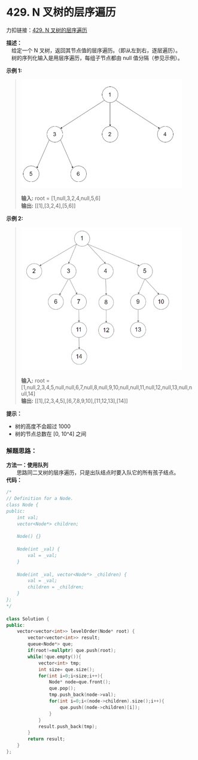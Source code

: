 # 429. N 叉树的层序遍历
力扣链接：[429. N 叉树的层序遍历](https://leetcode.cn/problems/n-ary-tree-level-order-traversal/description/)

**描述：**  
　给定一个 N 叉树，返回其节点值的层序遍历。（即从左到右，逐层遍历）。  
　树的序列化输入是用层序遍历，每组子节点都由 null 值分隔（参见示例）。  

**示例 1:**
><div><img src="./images/N叉树示例1.png"> </img></div>  
>  
> **输入:** root = [1,null,3,2,4,null,5,6]  
> **输出:** [[1],[3,2,4],[5,6]]  

**示例 2:**  
><div><img src="./images/N叉树示例2.png"> </img></div>  
>
>**输入:** root = [1,null,2,3,4,5,null,null,6,7,null,8,null,9,10,null,null,11,null,12,null,13,null,null,14]  
>**输出:** [[1],[2,3,4,5],[6,7,8,9,10],[11,12,13],[14]]  

 **提示：**  
- 树的高度不会超过 1000
- 树的节点总数在 [0, 10^4] 之间

### 解题思路：
**方法一：使用队列**  
　　思路同二叉树的层序遍历，只是出队结点时要入队它的所有孩子结点。  
**代码：**    
```cpp
/*
// Definition for a Node.
class Node {
public:
    int val;
    vector<Node*> children;

    Node() {}

    Node(int _val) {
        val = _val;
    }

    Node(int _val, vector<Node*> _children) {
        val = _val;
        children = _children;
    }
};
*/

class Solution {
public:
    vector<vector<int>> levelOrder(Node* root) {
        vector<vector<int>> result;
        queue<Node*> que;
        if(root!=nullptr) que.push(root);
        while(!que.empty()){
            vector<int> tmp;
            int size= que.size();
            for(int i=0;i<size;i++){
                Node* node=que.front();
                que.pop();
                tmp.push_back(node->val);
                for(int i=0;i<(node->children).size();i++){
                    que.push((node->children)[i]);
                }
            }
            result.push_back(tmp);
        }
        return result;
    }
};
```

